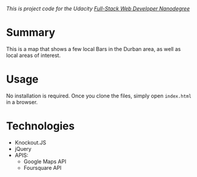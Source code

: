 *This is project code for the Udacity [Full-Stack Web Developer Nanodegree](https://www.udacity.com/course/full-stack-web-developer-nanodegree--nd004)*

# Summary
This is a map that shows a few local Bars in the Durban area, as well as local areas of interest.

# Usage
No installation is required. Once you clone the files, simply open `index.html` in a browser.

# Technologies
- Knockout.JS
- jQuery
- APIS:
  - Google Maps API
  - Foursquare API

